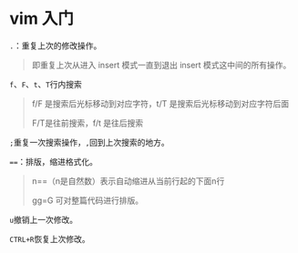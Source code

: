 # vim 入门

`.`：重复上次的修改操作。

> 即重复上次从进入 insert 模式一直到退出 insert 模式这中间的所有操作。

`f`、`F`、`t`、`T`行内搜索

> f/F 是搜索后光标移动到对应字符，t/T 是搜索后光标移动到对应字符后面
>
> F/T是往前搜索，f/t 是往后搜索

`;`重复一次搜索操作，`,`回到上次搜索的地方。

`==`：排版，缩进格式化。

> n==（n是自然数）表示自动缩进从当前行起的下面n行
>
> gg=G 可对整篇代码进行排版。



`u`撤销上一次修改。

`CTRL+R`恢复上次修改。